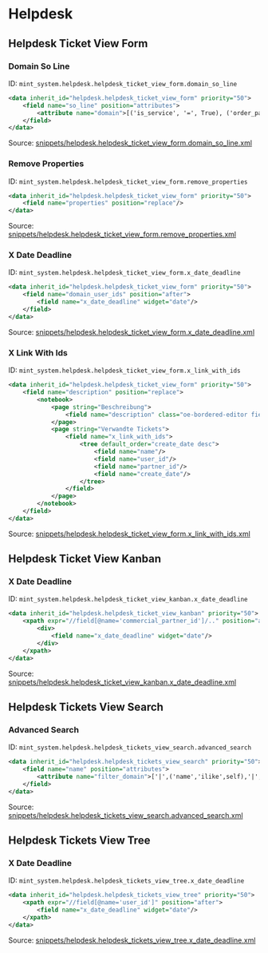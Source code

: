 # Helpdesk
## Helpdesk Ticket View Form  
### Domain So Line  
ID: `mint_system.helpdesk.helpdesk_ticket_view_form.domain_so_line`  
```xml
<data inherit_id="helpdesk.helpdesk_ticket_view_form" priority="50">
    <field name="so_line" position="attributes">
        <attribute name="domain">[('is_service', '=', True), ('order_partner_id', 'child_of', parent.commercial_partner_id), ('is_expense', '=', False), ('state', 'in', ['sale'])]</attribute>
    </field>
</data>

```
Source: [snippets/helpdesk.helpdesk_ticket_view_form.domain_so_line.xml](https://github.com/Mint-System/Odoo-Build/tree/main/snippets/helpdesk.helpdesk_ticket_view_form.domain_so_line.xml)

### Remove Properties  
ID: `mint_system.helpdesk.helpdesk_ticket_view_form.remove_properties`  
```xml
<data inherit_id="helpdesk.helpdesk_ticket_view_form" priority="50">
    <field name="properties" position="replace"/>
</data>

```
Source: [snippets/helpdesk.helpdesk_ticket_view_form.remove_properties.xml](https://github.com/Mint-System/Odoo-Build/tree/main/snippets/helpdesk.helpdesk_ticket_view_form.remove_properties.xml)

### X Date Deadline  
ID: `mint_system.helpdesk.helpdesk_ticket_view_form.x_date_deadline`  
```xml
<data inherit_id="helpdesk.helpdesk_ticket_view_form" priority="50">
    <field name="domain_user_ids" position="after">
        <field name="x_date_deadline" widget="date"/>
    </field>
</data>

```
Source: [snippets/helpdesk.helpdesk_ticket_view_form.x_date_deadline.xml](https://github.com/Mint-System/Odoo-Build/tree/main/snippets/helpdesk.helpdesk_ticket_view_form.x_date_deadline.xml)

### X Link With Ids  
ID: `mint_system.helpdesk.helpdesk_ticket_view_form.x_link_with_ids`  
```xml
<data inherit_id="helpdesk.helpdesk_ticket_view_form" priority="50">
    <field name="description" position="replace">
        <notebook>
            <page string="Beschreibung">
                <field name="description" class="oe-bordered-editor field_description" placeholder="Description of the ticket..."/>
            </page>
            <page string="Verwandte Tickets">
                <field name="x_link_with_ids">
                    <tree default_order="create_date desc">
                        <field name="name"/>
                        <field name="user_id"/>
                        <field name="partner_id"/>
                        <field name="create_date"/>
                    </tree>
                </field>
            </page>
        </notebook>
    </field>
</data>

```
Source: [snippets/helpdesk.helpdesk_ticket_view_form.x_link_with_ids.xml](https://github.com/Mint-System/Odoo-Build/tree/main/snippets/helpdesk.helpdesk_ticket_view_form.x_link_with_ids.xml)

## Helpdesk Ticket View Kanban  
### X Date Deadline  
ID: `mint_system.helpdesk.helpdesk_ticket_view_kanban.x_date_deadline`  
```xml
<data inherit_id="helpdesk.helpdesk_ticket_view_kanban" priority="50">
    <xpath expr="//field[@name='commercial_partner_id']/.." position="after">
        <div>
            <field name="x_date_deadline" widget="date"/>
        </div>
    </xpath>
</data>

```
Source: [snippets/helpdesk.helpdesk_ticket_view_kanban.x_date_deadline.xml](https://github.com/Mint-System/Odoo-Build/tree/main/snippets/helpdesk.helpdesk_ticket_view_kanban.x_date_deadline.xml)

## Helpdesk Tickets View Search  
### Advanced Search  
ID: `mint_system.helpdesk.helpdesk_tickets_view_search.advanced_search`  
```xml
<data inherit_id="helpdesk.helpdesk_tickets_view_search" priority="50">
    <field name="name" position="attributes">
        <attribute name="filter_domain">['|',('name','ilike',self),'|',('ticket_ref','ilike',self),('description','ilike',self)]</attribute>
    </field>
</data>
```
Source: [snippets/helpdesk.helpdesk_tickets_view_search.advanced_search.xml](https://github.com/Mint-System/Odoo-Build/tree/main/snippets/helpdesk.helpdesk_tickets_view_search.advanced_search.xml)

## Helpdesk Tickets View Tree  
### X Date Deadline  
ID: `mint_system.helpdesk.helpdesk_tickets_view_tree.x_date_deadline`  
```xml
<data inherit_id="helpdesk.helpdesk_tickets_view_tree" priority="50">
    <xpath expr="//field[@name='user_id']" position="after">
        <field name="x_date_deadline" widget="date"/>
    </xpath>
</data>

```
Source: [snippets/helpdesk.helpdesk_tickets_view_tree.x_date_deadline.xml](https://github.com/Mint-System/Odoo-Build/tree/main/snippets/helpdesk.helpdesk_tickets_view_tree.x_date_deadline.xml)

